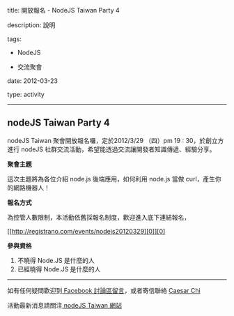 title: 開放報名 - NodeJS Taiwan Party 4
description: 說明
tags:
 - NodeJS
 - 交流聚會
date: 2012-03-23
type: activity
---
## nodeJS Taiwan Party 4

nodeJS Taiwan 聚會開放報名囉，定於2012/3/29 （四）pm 19&nbsp;: 30，於創立方進行 nodeJS 社群交流活動，希望能透過交流讓開發者知識傳遞、經驗分享。

**聚會主題**

這次主題將為各位介紹 node.js 後端應用，如何利用 node.js 當做 curl，產生你的網路機器人！

**報名方式**

為控管人數限制，本活動依舊採報名制度，歡迎進入底下連結報名，

[[http://registrano.com/events/nodejs20120329][0]][0]

**參與資格**

1. 不曉得 Node.JS 是什麼的人
1. 已經曉得 Node.JS 是什麼的人


- - -

如有任何疑問歡迎到[&nbsp;Facebook 討論區留言][1]，或者寄信聯絡&nbsp;[Caesar Chi][2]

活動最新消息請關注[&nbsp;nodeJS Taiwan 網站][3]



[0]: http://registrano.com/events/nodejs20120329
[1]: http://www.facebook.com/groups/node.js.tw/
[2]: mailto:clonncd@gmail.com
[3]: http://nodejs.tw